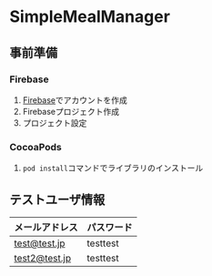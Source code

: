 # SimpleMealManager

## 事前準備

### Firebase

1. [Firebase](https://firebase.google.com/?hl=ja)でアカウントを作成
2. Firebaseプロジェクト作成
3. プロジェクト設定

### CocoaPods

1. ```pod install```コマンドでライブラリのインストール

## テストユーザ情報

| メールアドレス | パスワード |
| ---- | ---- |
| test@test.jp | testtest |
| test2@test.jp | testtest |
